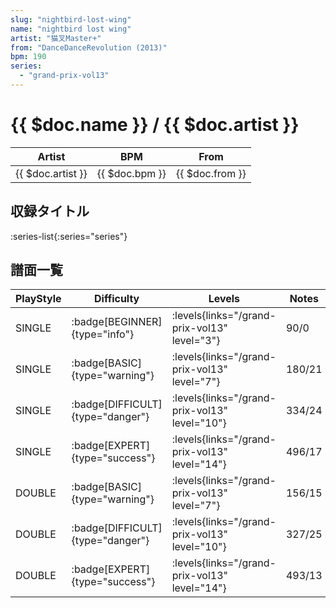 ```yaml
---
slug: "nightbird-lost-wing"
name: "nightbird lost wing"
artist: "猫叉Master+"
from: "DanceDanceRevolution (2013)"
bpm: 190
series:
  - "grand-prix-vol13"
---
```


# {{ $doc.name }} / {{ $doc.artist }}

|Artist|BPM|From|
|------|---|----|
|{{ $doc.artist }}|{{ $doc.bpm }}|{{ $doc.from }}|

## 収録タイトル

:series-list{:series="series"}

## 譜面一覧

|PlayStyle|Difficulty|Levels|Notes|Movie|
|---------|----------|------|-----|-----|
|SINGLE| :badge[BEGINNER]{type="info"}| :levels{links="/grand-prix-vol13" level="3"}|90/0||
|SINGLE| :badge[BASIC]{type="warning"}| :levels{links="/grand-prix-vol13" level="7"}|180/21||
|SINGLE| :badge[DIFFICULT]{type="danger"}| :levels{links="/grand-prix-vol13" level="10"}|334/24||
|SINGLE| :badge[EXPERT]{type="success"}| :levels{links="/grand-prix-vol13" level="14"}|496/17||
|DOUBLE| :badge[BASIC]{type="warning"}| :levels{links="/grand-prix-vol13" level="7"}|156/15||
|DOUBLE| :badge[DIFFICULT]{type="danger"}| :levels{links="/grand-prix-vol13" level="10"}|327/25||
|DOUBLE| :badge[EXPERT]{type="success"}| :levels{links="/grand-prix-vol13" level="14"}|493/13||

